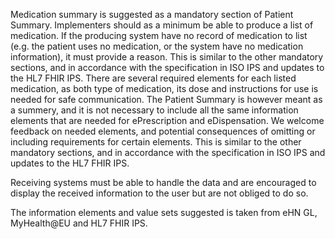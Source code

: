 Medication summary is suggested as a mandatory section of Patient Summary. Implementers should as a minimum be able to produce a list of medication. If the producing system have no record of medication to list (e.g. the patient uses no medication, or the system have no medication information), it must provide a reason. This is similar to the other mandatory sections, and in accordance with the specification in ISO IPS and updates to the HL7 FHIR IPS. 
There are several required elements for each listed medication, as both type of medication, its dose and instructions for use is needed for safe communication. The Patient Summary is however meant as a summery, and it is not necessary to include all the same information elements that are needed for ePrescription and eDispensation. We welcome feedback on needed elements, and potential consequences of omitting or including requirements for certain elements. This is similar to the other mandatory sections, and in accordance with the specification in ISO IPS and updates to the HL7 FHIR IPS. 
 
Receiving systems must be able to handle the data and are encouraged to display the received information to the user but are not obliged to do so. 

The information elements and value sets suggested is taken from eHN GL, MyHealth@EU and HL7 FHIR IPS.  